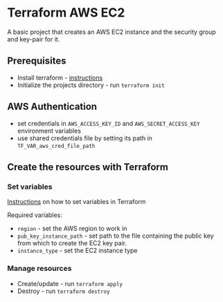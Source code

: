 # Terraform AWS EC2

A basic project that creates an AWS EC2 instance and the security group and key-pair for it.

## Prerequisites

* Install terraform - [instructions](https://www.terraform.io/downloads.html)
* Initialize the projects directory - run `terraform init`

## AWS Authentication

* set credentials in `AWS_ACCESS_KEY_ID` and `AWS_SECRET_ACCESS_KEY` environment variables
* use shared credentials file by setting its path in `TF_VAR_aws_cred_file_path`

## Create the resources with Terraform

### Set variables

[Instructions](https://learn.hashicorp.com/terraform/getting-started/variables.html#assigning-variables) on how to set variables in Terraform

Required variables:

* `region` - set the AWS region to work in
* `pub_key_instance_path` - set path to the file containing the public key from which to create the EC2 key pair.
* `instance_type` - set the EC2 instance type

### Manage resources

* Create/update - run `terraform apply`
* Destroy - run `terraform destroy`